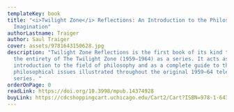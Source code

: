 ```yaml
---
templateKey: book
title: "<i>Twilight Zone</i> Reflections: An Introduction to the Philosophical
  Imagination"
authorLastname: Traiger
author: Saul Traiger
cover: assets/9781643150628.jpg
description: "Twilight Zone Reflections is the first book of its kind to explore
  the entirety of The Twilight Zone (1959–1964) as a series. It acts as both an
  introduction to the field of philosophy and as a complete guide to the
  philosophical issues illustrated throughout the original 1959–64 television
  series. "
orderOnPage: 0
readLink: https://doi.org/10.3998/mpub.14374928
buyLink: https://cdcshoppingcart.uchicago.edu/Cart2/Cart?ISBN=978-1-64315-062-8&PRESS=lever
---
```

